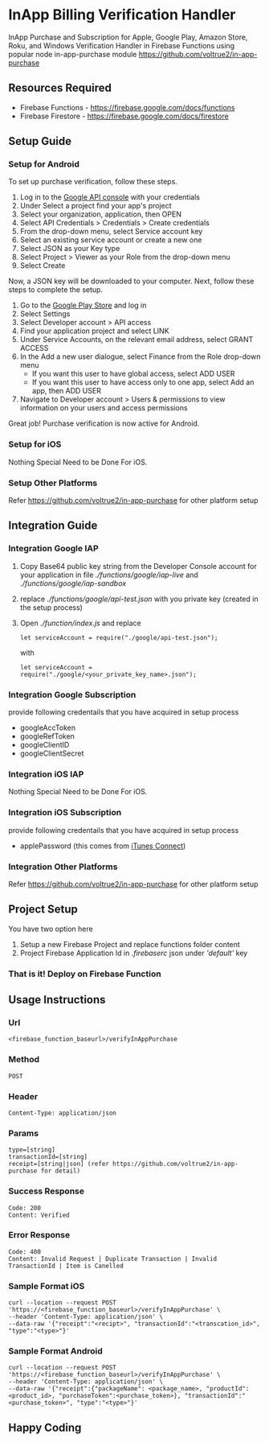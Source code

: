 # InApp Billing Verification Handler
InApp Purchase and Subscription for Apple, Google Play, Amazon Store, Roku, and Windows Verification Handler in Firebase Functions using popular node in-app-purchase module https://github.com/voltrue2/in-app-purchase

## Resources Required
* Firebase Functions - https://firebase.google.com/docs/functions
* Firebase Firestore - https://firebase.google.com/docs/firestore

## Setup Guide
### Setup for Android
To set up purchase verification, follow these steps. 
1. Log in to the [Google API console](https://console.developers.google.com/) with your credentials
2. Under Select a project find your app's project
3. Select your organization, application, then OPEN
4. Select API Credentials > Credentials > Create credentials
5. From the drop-down menu, select Service account key
6. Select an existing service account or create a new one
7. Select JSON as your Key type
8. Select Project > Viewer as your Role from the drop-down menu 
9. Select Create

Now, a JSON key will be downloaded to your computer. Next, follow these steps to complete the setup. 
1. Go to the [Google Play Store](https://play.google.com/apps/publish/) and log in
2. Select Settings 
3. Select Developer account > API access
4. Find your application project and select LINK
5. Under Service Accounts, on the relevant email address, select GRANT ACCESS
6. In the Add a new user dialogue, select Finance from the Role drop-down menu
    * If you want this user to have global access, select ADD USER
    * If you want this user to have access only to one app, select Add an app, then ADD USER
7. Navigate to Developer account > Users & permissions to view information on your users and access permissions

Great job! Purchase verification is now active for Android.

### Setup for iOS
Nothing Special Need to be Done For iOS.

### Setup Other Platforms
Refer https://github.com/voltrue2/in-app-purchase for other platform setup

## Integration Guide
### Integration Google IAP
1. Copy Base64 public key string from the Developer Console account for your application in file _./functions/google/iap-live_ and _./functions/google/iap-sandbox_
2. replace _./functions/google/api-test.json_ with you private key (created in the setup process)
3. Open _./function/index.js_ and replace 
  
    ``` let serviceAccount = require("./google/api-test.json"); ```
  
    with
  
    ``` let serviceAccount = require("./google/<your_private_key_name>.json"); ```

### Integration Google Subscription
provide following credentails that you have acquired in setup process
  * googleAccToken
  * googleRefToken
  * googleClientID
  * googleClientSecret

### Integration iOS IAP
Nothing Special Need to be Done For iOS.

### Integration iOS Subscription
provide following credentails that you have acquired in setup process
  * applePassword (this comes from [iTunes Connect](https://itunesconnect.apple.com/))

### Integration Other Platforms
Refer https://github.com/voltrue2/in-app-purchase for other platform setup

## Project Setup
You have two option here
1. Setup a new Firebase Project and replace functions folder content
2. Project Firebase Application Id in _.firebaserc_ json under _'default'_ key

### That is it! Deploy on Firebase Function

## Usage Instructions
### Url
    <firebase_function_baseurl>/verifyInAppPurchase
### Method
    POST
### Header
    Content-Type: application/json
### Params
    type=[string]
    transactionId=[string]
    receipt=[string|json] (refer https://github.com/voltrue2/in-app-purchase for detail)
### Success Response
    Code: 200
    Content: Verified
### Error Response
    Code: 400
    Content: Invalid Request | Duplicate Transaction | Invalid TransactionId | Item is Canelled
### Sample Format iOS
```
curl --location --request POST 'https://<firebase_function_baseurl>/verifyInAppPurchase' \
--header 'Content-Type: application/json' \
--data-raw '{"receipt":"<recipt>", "transactionId":"<transcation_id>", "type":"<type>"}'
```
### Sample Format Android
```
curl --location --request POST 'https://<firebase_function_baseurl>/verifyInAppPurchase' \
--header 'Content-Type: application/json' \
--data-raw '{"receipt":{"packageName": <package_name>, "productId": <product_id>, "purchaseToken":<purchase_token>}, "transactionId":"<purchase_token>", "type":"<type>"}'
```

## Happy Coding